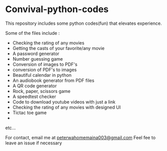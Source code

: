 # Convival-python-codes
This repository includes some python codes(fun) that elevates experience. 

Some of the files include :
- Checking the rating of any movies
- Getting the casts of your favorite/any movie
- A password generator 
- Number guessing game
- Conversion of images to PDF's
- conversion of PDF's to images
- Beautiful calendar in python
- An audiobook generator from PDF files
- A QR code generator
- Rock, paper, scissors game
- A speedtest checker
- Code to download youtube videos with just a link
- Checking the rating of any movies with designed UI
- Tictac toe game
- 
  
etc...



For contact, email me at peterwahomemaina003@gmail.com 
Feel fee to leave an issue if necessary 
